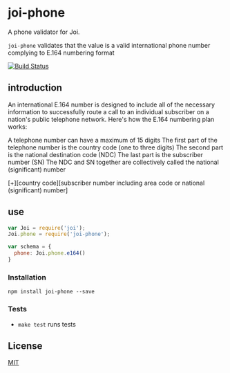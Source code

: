 
# joi-phone

A phone validator for Joi.

`joi-phone` validates that the value is a valid international phone number complying to E.164 numbering format

[![Build Status](https://travis-ci.org/andrewkeig/joi-phone.svg?branch=master)](https://travis-ci.org/andrewkeig/joi-phone)

## introduction

An international E.164 number is designed to include all of the necessary information to 
successfully route a call to an individual subscriber on a nation's public telephone network. 
Here's how the E.164 numbering plan works:

A telephone number can have a maximum of 15 digits
The first part of the telephone number is the country code (one to three digits)
The second part is the national destination code (NDC)
The last part is the subscriber number (SN)
The NDC and SN together are collectively called the national (significant) number

[+][country code][subscriber number including area code or national (significant) number]


## use

```js
var Joi = require('joi');
Joi.phone = require('joi-phone');

var schema = {
  phone: Joi.phone.e164()
}

```

### Installation

```
npm install joi-phone --save
```

### Tests


- `make test` runs tests


## License

[MIT](https://github.com/andrewkeig/joi-phone/blob/master/LICENSE)